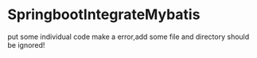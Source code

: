 # SpringbootIntegrateMybatis
put some individual code
make a error,add some file and directory should be ignored!
